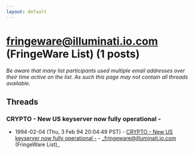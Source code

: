 ```yaml
---
layout: default
---
```


# fringeware@illuminati.io.com (FringeWare List) (1 posts)

_Be aware that many list participants used multiple email addresses over their time active on the list. As such this page may not contain all threads available._

## Threads

### CRYPTO - New US keyserver now fully operational -
+ 1994-02-04 (Thu, 3 Feb 94 20:04:49 PST) - [CRYPTO - New US keyserver now fully operational -](/archive/1994/02/945ad8b61f3dd391101870f396cc06feac189a8139e27ba59cf167a39c22748f) - _fringeware@illuminati.io.com (FringeWare List)_

